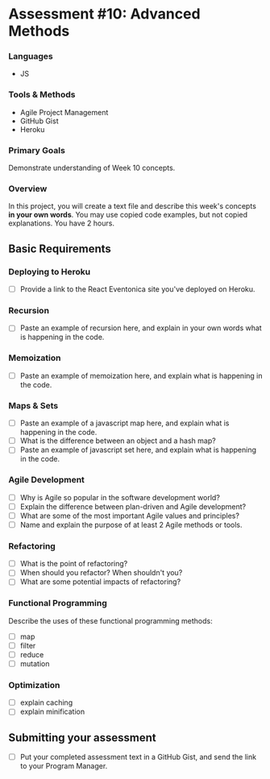 # Assessment #10: Advanced Methods

### Languages

- JS

### Tools & Methods

- Agile Project Management
- GitHub Gist
- Heroku

### Primary Goals

Demonstrate understanding of Week 10 concepts.

### Overview

In this project, you will create a text file and describe this week's concepts **in your own words**. You may use copied code examples, but not copied explanations. You have 2 hours.

## Basic Requirements

### Deploying to Heroku

- [ ] Provide a link to the React Eventonica site you've deployed on Heroku.

### Recursion

- [ ] Paste an example of recursion here, and explain in your own words what is happening in the code.

### Memoization

- [ ] Paste an example of memoization here, and explain what is happening in the code.

### Maps & Sets

- [ ] Paste an example of a javascript map here, and explain what is happening in the code.
- [ ] What is the difference between an object and a hash map?
- [ ] Paste an example of javascript set here, and explain what is happening in the code.

### Agile Development

- [ ] Why is Agile so popular in the software development world?
- [ ] Explain the difference between plan-driven and Agile development?
- [ ] What are some of the most important Agile values and principles?
- [ ] Name and explain the purpose of at least 2 Agile methods or tools.

### Refactoring

- [ ] What is the point of refactoring?
- [ ] When should you refactor? When shouldn't you?
- [ ] What are some potential impacts of refactoring?

### Functional Programming

Describe the uses of these functional programming methods:

- [ ] map
- [ ] filter
- [ ] reduce
- [ ] mutation

### Optimization

- [ ] explain caching
- [ ] explain minification

## Submitting your assessment

- [ ] Put your completed assessment text in a GitHub Gist, and send the link to your Program Manager.

